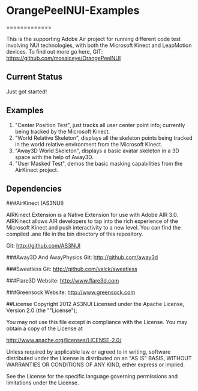 # OrangePeelNUI-Examples
=============

This is the supporting Adobe Air project for running different code test involving NUI technologies, 
with both the Microsoft Kinect and LeapMotion devices. To find out more go here, GIT: https://github.com/mosaiceye/OrangePeelNUI

## Current Status
Just got started!

## Examples
1. "Center Position Test", just tracks all user center point info; currently being tracked by the Microsoft Kinect.
2. "World Relative Skeleton", displays all the skeleton points being tracked in the world relative environment from the Microsoft Kinect.
3. "Away3D World Skeleton", displays a basic avatar skeleton in a 3D space with the help of Away3D.
4. "User Masked Test", demos the basic masking capabilities from the AirKinect project.

## Dependencies

###AirKinect (AS3NUI)

AIRKinect Extension is a Native Extension for use with Adobe AIR 3.0. AIRKinect allows AIR developers to tap into 
the rich experience of the Microsoft Kinect and push interactivity to a new level.
You can find the compiled .ane file in the bin directory of this repository.

Git: http://github.com/AS3NUI

###Away3D And AwayPhysics
Git: http://github.com/away3d

###Sweatless
Git: http://github.com/valck/sweatless

###Flare3D
Website: http://www.flare3d.com

###Greensock
Website: http://www.greensock.com

##License
Copyright 2012 AS3NUI
Licensed under the Apache License, Version 2.0 (the ""License");

You may not use this file except in compliance with the License. You may obtain a copy of the License at

<http://www.apache.org/licenses/LICENSE-2.0/>

Unless required by applicable law or agreed to in writing, software distributed under the License is distributed on an "AS IS" BASIS, WITHOUT WARRANTIES OR CONDITIONS OF ANY KIND, either express or implied.

See the License for the specific language governing permissions and limitations under the License.